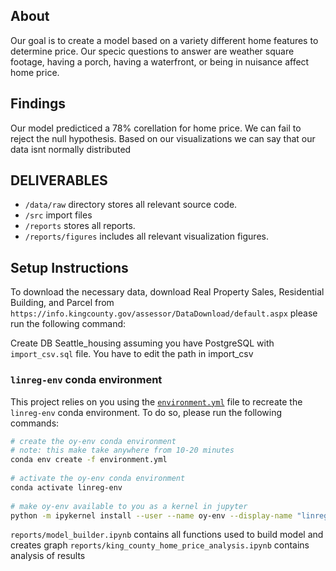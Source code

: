 ## About
Our goal is to create a model based on a variety different home features to determine price. Our specic questions to answer are weather square footage, having a porch, having a waterfront, or being in nuisance affect home price.

## Findings
Our model predicticed a 78% corellation for home price. We can fail to reject the null hypothesis. Based on our visualizations we can say that our data isnt normally distributed


## DELIVERABLES
* `/data/raw` directory stores all relevant source code.
* `/src` import files
* `/reports` stores all reports.
* `/reports/figures` includes all relevant visualization figures.
 
## Setup Instructions
 
To download the necessary data, download Real Property Sales, Residential Building, and Parcel from `https://info.kingcounty.gov/assessor/DataDownload/default.aspx`
please run the following command:
 
Create DB Seattle_housing assuming you have PostgreSQL with `import_csv.sql` file. You have to edit the path in import_csv
 
### `linreg-env` conda environment
 
This project relies on you using the [`environment.yml`](environment.yml) file to recreate the `linreg-env` conda environment. To do so, please run the following commands:
 
```bash
# create the oy-env conda environment
# note: this make take anywhere from 10-20 minutes
conda env create -f environment.yml
 
# activate the oy-env conda environment
conda activate linreg-env
 
# make oy-env available to you as a kernel in jupyter
python -m ipykernel install --user --name oy-env --display-name "linreg-env"
```
`reports/model_builder.ipynb` contains all functions used to build model and creates graph
`reports/king_county_home_price_analysis.ipynb` contains analysis of results 